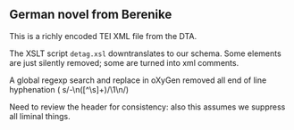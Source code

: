 ## German novel from Berenike

This is a richly encoded TEI XML file from the DTA. 

The XSLT script `detag.xsl` downtranslates to our schema. Some elements are just silently removed; some are turned into xml comments.

A global regexp search and replace in oXyGen removed 
all end of line hyphenation ( s/-\n([^\s]+)/\1\n/)

Need to review the header for consistency: also this assumes we suppress all liminal things.



